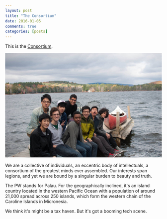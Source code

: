 ```yaml
---
layout: post
title: "The Consortium"
date: 2016-01-05
comments: true
categories: [posts]
---
```


This is the [Consortium][1]. 

![Consortium New Hamshire Conference 2015](/images/sunapee.jpg)

We are a collective of individuals, an eccentric body of intellectuals, a consortium of the greatest minds ever assembled. Our interests span legions, and yet we are bound by a singular burden to beauty and truth.

The PW stands for Palau. For the geographically inclined, it's an island country located in the western Pacific Ocean with a population of around 21,000 spread across 250 islands, which form the western chain of the Caroline Islands in Micronesia.

We think it's might be a tax haven. But it's got a booming tech scene.

[1]: http://consortium.pw